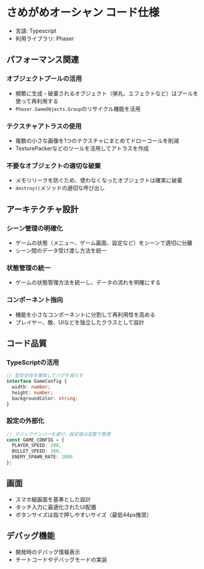 # さめがめオーシャン コード仕様

* 言語: Typescript
* 利用ライブラリ: Phaser

## パフォーマンス関連

### オブジェクトプールの活用

- 頻繁に生成・破棄されるオブジェクト（弾丸、エフェクトなど）はプールを使って再利用する
- `Phaser.GameObjects.Group`のリサイクル機能を活用

### テクスチャアトラスの使用

- 複数の小さな画像を1つのテクスチャにまとめてドローコールを削減
- TexturePackerなどのツールを活用してアトラスを作成

### 不要なオブジェクトの適切な破棄

- メモリリークを防ぐため、使わなくなったオブジェクトは確実に破棄
- `destroy()`メソッドの適切な呼び出し

## アーキテクチャ設計

### シーン管理の明確化

- ゲームの状態（メニュー、ゲーム画面、設定など）をシーンで適切に分離
- シーン間のデータ受け渡し方法を統一

### 状態管理の統一

- ゲームの状態管理方法を統一し、データの流れを明確にする

### コンポーネント指向

- 機能を小さなコンポーネントに分割して再利用性を高める
- プレイヤー、敵、UIなどを独立したクラスとして設計

## コード品質

### TypeScriptの活用

```typescript
// 型安全性を確保してバグを減らす
interface GameConfig {
  width: number;
  height: number;
  backgroundColor: string;
}
```

### 設定の外部化

```typescript
// マジックナンバーを避け、設定値は定数で管理
const GAME_CONFIG = {
  PLAYER_SPEED: 200,
  BULLET_SPEED: 300,
  ENEMY_SPAWN_RATE: 1000
};
```

## 画面

* スマホ縦画面を基準とした設計
* タッチ入力に最適化されたUI配置
* ボタンサイズは指で押しやすいサイズ（最低44px推奨）

## デバッグ機能

* 開発時のデバッグ情報表示
* チートコードやデバッグモードの実装
